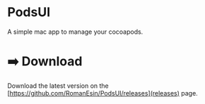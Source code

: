 # PodsUI
 A simple mac app to manage your cocoapods.
 
# ➡️ Download

Download the latest version on the [https://github.com/RomanEsin/PodsUI/releases](releases) page.
